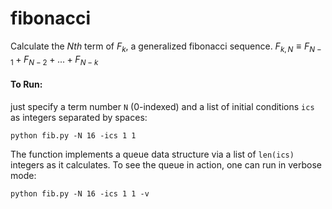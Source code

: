 # fibonacci
Calculate the $Nth$ term of $F_{k}$, a generalized fibonacci  sequence. $F_{k,N} \equiv F_{N-1} + F_{N-2} + ... + F_{N-k}$ 

#### To Run:
just specify a term number `N` (0-indexed) and a list of initial conditions `ics` as integers separated by spaces:

`python fib.py -N 16 -ics 1 1`

The function implements a queue data structure via a list of `len(ics)` integers as it calculates. To see the queue in action, one can run in verbose mode:

`python fib.py -N 16 -ics 1 1 -v`

